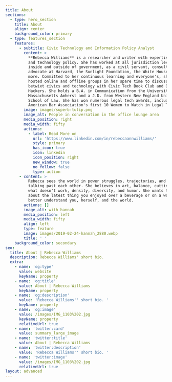```yaml
---
title: About
sections:
  - type: hero_section
    title: About
    align: center
    background_color: primary
  - type: features_section
    features:
      - subtitle: Civic Technology and Information Policy Analyst
        content: >
          **Rebecca Williams** is a researcher and writer with expertise in data
          and technology policy. She has worked at all jurisdiction levels,
          inside and outside of government, as a civil servant, consultant, and
          advocate at Harvard, the Sunlight Foundation, the White House, and
          more. Committed to her continuous learning and everyone's, she has
          hosted online and offline groups in her spare time to discuss issues
          betwixt civics and technology with Civic Tech Book Club and DC Legal
          Hackers. She holds a B.A. in Communication from the University of
          Massachusetts Amherst and a J.D. from Western New England University
          School of Law. She has won numerous legal tech awards, including
          American Bar Association's first 10 Women to Watch in Legal Tech.
        image: images/superb-tulip.png
        image_alt: People in conversation in the office lounge area
        media_position: right
        media_width: fifty
        actions:
          - label: Read More on
            url: 'https://www.linkedin.com/in/rebeccaannwilliams/'
            style: primary
            has_icon: true
            icon: linkedin
            icon_position: right
            new_window: true
            no_follow: false
            type: action
      - content: >
          Rebecca sees the world in power struggles, trajectories, and people
          talking past each other. She believes in art, balance, cutting out
          what doesn't work, density, diversity, and humor. She wants to ask you
          about the latest thing you enjoyed over a beverage or on a walk to
          better understand you, herself, and the world.
        actions: []
        image_alt: with hannah
        media_position: left
        media_width: fifty
        align: left
        type: feature
        image: images/2019-02-24-hannah_2880.webp
        title: ' '
    background_color: secondary
seo:
  title: About | Rebecca Williams
  description: Rebecca Williams' short bio.
  extra:
    - name: 'og:type'
      value: website
      keyName: property
    - name: 'og:title'
      value: About | Rebecca Williams
      keyName: property
    - name: 'og:description'
      value: 'Rebecca Williams'' short bio. '
      keyName: property
    - name: 'og:image'
      value: /images/IMG_1103%202.jpg
      keyName: property
      relativeUrl: true
    - name: 'twitter:card'
      value: summary_large_image
    - name: 'twitter:title'
      value: About | Rebecca Williams
    - name: 'twitter:description'
      value: 'Rebecca Williams'' short bio. '
    - name: 'twitter:image'
      value: /images/IMG_1103%202.jpg
      relativeUrl: true
layout: advanced
---
```

